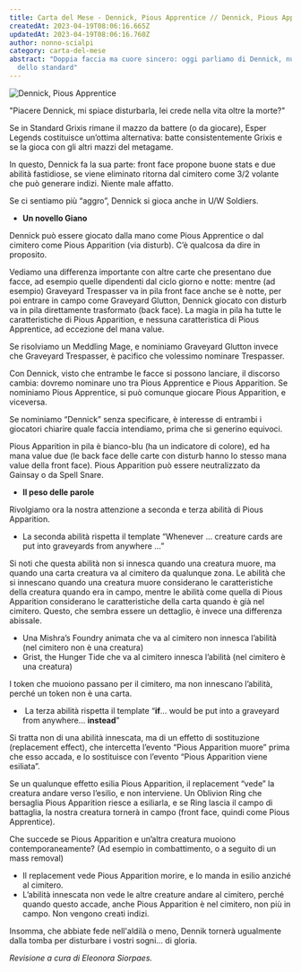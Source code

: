 ```yaml
---
title: Carta del Mese - Dennick, Pious Apprentice // Dennick, Pious Apparition
createdAt: 2023-04-19T08:06:16.665Z
updatedAt: 2023-04-19T08:06:16.760Z
author: nonno-scialpi
category: carta-del-mese
abstract: "Doppia faccia ma cuore sincero: oggi parliamo di Dennick, nuova star
  dello standard"
---
```

![Dennick, Pious Apprentice](/uploads/dennick-pious.png "Dennick, Pious Apprentice")

"Piacere Dennick, mi spiace disturbarla, lei crede nella vita oltre la morte?"

Se in Standard Grixis rimane il mazzo da battere (o da giocare), Esper Legends costituisce un’ottima alternativa: batte consistentemente Grixis e se la gioca con gli altri mazzi del metagame.

In questo, Dennick fa la sua parte: front face propone buone stats e due abilità fastidiose, se viene eliminato ritorna dal cimitero come 3/2 volante che può generare indizi. Niente male affatto.

Se ci sentiamo più “aggro”, Dennick si gioca anche in U/W Soldiers.

* **Un novello Giano** 

Dennick può essere giocato dalla mano come Pious Apprentice o dal cimitero come Pious Apparition (via disturb). C’è qualcosa da dire in proposito.

Vediamo una differenza importante con altre carte che presentano due facce, ad esempio quelle dipendenti dal ciclo giorno e notte: mentre (ad esempio) <Card>Graveyard Trespasser</Card> va in pila front face anche se è notte, per poi entrare in campo come <Card>Graveyard Glutton</Card>, Dennick giocato con disturb va in pila direttamente trasformato (back face). La magia in pila ha tutte le caratteristiche di Pious Apparition, e nessuna caratteristica di Pious Apprentice, ad eccezione del mana value.

Se risolviamo un <Card>Meddling Mage</Card>, e nominiamo <Card>Graveyard Glutton</Card> invece che <Card>Graveyard Trespasser</Card>, è pacifico che volessimo nominare Trespasser. 

Con Dennick, visto che entrambe le facce si possono lanciare, il discorso cambia: dovremo nominare uno tra Pious Apprentice e Pious Apparition. Se nominiamo Pious Apprentice, si può comunque giocare Pious Apparition, e viceversa. 

Se nominiamo “Dennick” senza specificare, è interesse di entrambi i giocatori chiarire quale faccia intendiamo, prima che si generino equivoci. 

Pious Apparition in pila è bianco-blu (ha un indicatore di colore), ed ha mana value due (le back face delle carte con disturb hanno lo stesso mana value della front face). Pious Apparition può essere neutralizzato da <Card>Gainsay</Card> o da <Card>Spell Snare</Card>.

* **Il peso delle parole** 

Rivolgiamo ora la nostra attenzione a seconda e terza abilità di Pious Apparition.

* La seconda abilità rispetta il template “Whenever … creature cards are put into graveyards from anywhere …”

Si noti che questa abilità non si innesca quando una creatura muore, ma quando una carta creatura va al cimitero da qualunque zona. Le abilità che si innescano quando una creatura muore considerano le caratteristiche della creatura quando era in campo, mentre le abilità come quella di Pious Apparition considerano le caratteristiche della carta quando è già nel cimitero. Questo, che sembra essere un dettaglio, è invece una differenza abissale.

* Una <Card>Mishra’s Foundry</Card> animata che va al cimitero non innesca l’abilità (nel cimitero non è una creatura)
* <Card>Grist, the Hunger Tide</Card> che va al cimitero innesca l’abilità (nel cimitero è una creatura)

I token che muoiono passano per il cimitero, ma non innescano l’abilità, perché un token non è una carta.

*  La terza abilità rispetta il template “**if**… would be put into a graveyard from anywhere… **instead**”

Si tratta non di una abilità innescata, ma di un effetto di sostituzione (replacement effect), che intercetta l’evento “Pious Apparition muore” prima che esso accada, e lo sostituisce con l’evento “Pious Apparition viene esiliata”.

Se un qualunque effetto esilia Pious Apparition, il replacement “vede” la creatura andare verso l’esilio, e non interviene. Un <Card>Oblivion Ring</Card> che bersaglia Pious Apparition riesce a esiliarla, e se Ring lascia il campo di battaglia, la nostra creatura tornerà in campo (front face, quindi come Pious Apprentice).

Che succede se Pious Apparition e un’altra creatura muoiono contemporaneamente? (Ad esempio in combattimento, o a seguito di un mass removal)

* Il replacement vede Pious Apparition morire, e lo manda in esilio anziché al cimitero.
* L’abilità innescata non vede le altre creature andare al cimitero, perché quando questo accade, anche Pious Apparition è nel cimitero, non più in campo. Non vengono creati indizi.

Insomma, che abbiate fede nell'aldilà o meno, Dennik tornerà ugualmente dalla tomba per disturbare i vostri sogni… di gloria.

*Revisione a cura di Eleonora Siorpaes.*